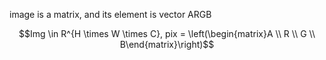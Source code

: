 image is a matrix, and its element is vector ARGB

$$Img \in R^{H \times W \times C}, pix = \left(\begin{matrix}A \\ R \\ G \\ B\end{matrix}\right)$$

